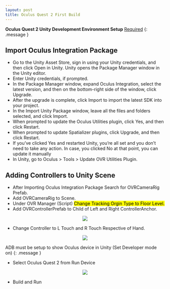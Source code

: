```yaml
---
layout: post
title: Oculus Quest 2 First Build
---
```


**Oculus Quest 2 Unity Development Environment Setup** [Required](https://metalonecoder.github.io/2022/02/21/Oculus-Quest-2-Unity-Development-Environment-Setup/) 
{: .message }

## Import Oculus Integration Package

- Go to the Unity Asset Store, sign in using your Unity credentials, and then click Open in Unity. Unity opens the Package Manager window in the Unity editor.
- Enter Unity credentials, if prompted.
- In the Package Manager window, expand Oculus Integration, select the latest version, and then on the bottom-right side of the window, click Upgrade.
- After the upgrade is complete, click Import to import the latest SDK into your project.
- In the Import Unity Package window, leave all the files and folders selected, and click Import.
- When prompted to update the Oculus Utilities plugin, click Yes, and then click Restart.
- When prompted to update Spatializer plugins, click Upgrade, and then click Restart.
- If you’ve clicked Yes and restarted Unity, you’re all set and you don’t need to take any action. In case, you clicked No at that point, you can update it manually
- In Unity, go to Oculus > Tools > Update OVR Utilities Plugin.

## Adding Controllers to Unity Scene

- After Importing Oculus Integration Package Search for OVRCameraRig Prefab.
- Add OVRCameraRig to Scene.
- Under OVR Manager (Script) <mark>Change Tracking Orgin Type to Floor Level.</mark>
- Add OVRControllerPrefab to Child of Left and Right ControllerAnchor.

<p align="center">
  <img src="blob/main/assets/images/21-02-22/1.png">
</p>

- Change Controller to L Touch and R Touch Respective of Hand.

<p align="center">
  <img src="blob/main/assets/images/21-02-22/2.png">
</p>


ADB must be setup to show Oculus device in Unity (Set Developer mode on)
{: .message }

- Select Oculus Quest 2 from Run Device

<p align="center">
  <img src="blob/main/assets/images/21-02-22/3.PNG">
</p>


- Build and Run
